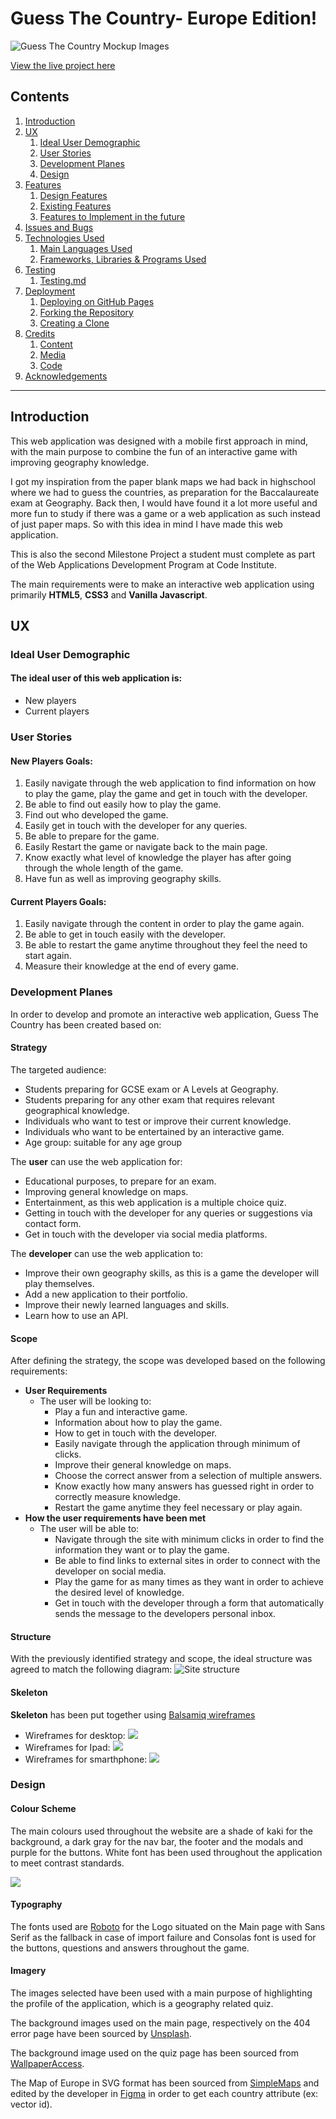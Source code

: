 # Guess The Country- Europe Edition!

![Guess The Country Mockup Images](/assets/images/mockup.PNG)

[View the live project here](https://cosminaserbanica.github.io/CI-MS2-GuessTheCountry/)

## Contents
1. [Introduction](#Introduction)
2. [UX](#UX)
    1. [Ideal User Demographic](#Ideal-User-Demographic)
    2. [User Stories](#User-Stories)
    3. [Development Planes](#Development-Planes)
    4. [Design](#Design)
3. [Features](#Features)
    1. [Design Features](#Design-Features) 
    2. [Existing Features](#Existing-Features)
    3. [Features to Implement in the future](#Features-to-Implement-in-the-future)
4. [Issues and Bugs](#Issues-and-Bugs)
5. [Technologies Used](#Technologies-Used)
     1. [Main Languages Used](#Main-Languages-Used)
     2. [Frameworks, Libraries & Programs Used](#Frameworks,-Libraries-&-Programs-Used)
6. [Testing](#Testing)
     1. [Testing.md](testing.md)
7. [Deployment](#Deployment)
     1. [Deploying on GitHub Pages](#Deploying-on-GitHub-Pages)
     2. [Forking the Repository](#Forking-the-Repository)
     3. [Creating a Clone](#Creating-a-Clone)
8. [Credits](#Credits)
     1. [Content](#Content)
     2. [Media](#Media)
     3. [Code](#Code)
9. [Acknowledgements](#Acknowledgements)
***

## Introduction

This web application was designed with a mobile first approach in mind, with the main purpose to combine the fun of an interactive game with improving geography knowledge. 

I got my inspiration from the paper blank maps we had back in highschool where we had to guess the countries, as preparation for the Baccalaureate exam at Geography. Back then, I would have found it a lot more useful and more fun to study if there was a game or a web application as such instead of just paper maps. So with this idea in mind I have made this web application.

This is also the second Milestone Project a student must complete as part of the Web Applications Development Program at Code Institute.

The main requirements were to make an interactive web application using primarily **HTML5**, **CSS3** and **Vanilla Javascript**.

## UX 

### Ideal User Demographic
#### The ideal user of this web application is:
- New players
- Current players

### User Stories
#### New Players Goals:
1. Easily navigate through the web application to find information on how to play the game, play the game and get in touch with the developer.
2. Be able to find out easily how to play the game.
3. Find out who developed the game.
4. Easily get in touch with the developer for any queries.
5. Be able to prepare for the game.
6. Easily Restart the game or navigate back to the main page.
7. Know exactly what level of knowledge the player has after going through the whole length of the game.
8. Have fun as well as improving geography skills.
#### Current Players Goals:
1. Easily navigate through the content in order to play the game again.
2. Be able to get in touch easily with the developer.
3. Be able to restart the game anytime throughout they feel the need to start again.
4. Measure their knowledge at the end of every game.

### Development Planes
In order to develop and promote an interactive web application, Guess The Country has been created based on:
#### Strategy
The targeted audience:
- Students preparing for GCSE exam or A Levels at Geography.
- Students preparing for any other exam that requires relevant geographical knowledge.
- Individuals who want to test or improve their current knowledge.
- Individuals who want to be entertained by an interactive game.
- Age group: suitable for any age group

The **user** can use the web application for:
- Educational purposes, to prepare for an exam.
- Improving general knowledge on maps.
- Entertainment, as this web application is a multiple choice quiz.
- Getting in touch with the developer for any queries or suggestions via contact form.
- Get in touch with the developer via social media platforms.

The **developer** can use the web application to:
- Improve their own geography skills, as this is a game the developer will play themselves.
- Add a new application to their portfolio.
- Improve their newly learned languages and skills.
- Learn how to use an API.

#### Scope
After defining the strategy, the scope was developed based on the following requirements:
- **User Requirements**
     - The user will be looking to:
          - Play a fun and interactive game.
          - Information about how to play the game.
          - How to get in touch with the developer.
          - Easily navigate through the application through minimum of clicks.
          - Improve their general knowledge on maps.
          - Choose the correct answer from a selection of multiple answers.
          - Know exactly how many answers has guessed right in order to correctly measure knowledge.
          - Restart the game anytime they feel necessary or play again.
- **How the user requirements have been met**
     - The user will be able to:
          - Navigate through the site with minimum clicks in order to find the information they want or to play the game.
          - Be able to find links to external sites in order to connect with the developer on social media.
          - Play the game for as many times as they want in order to achieve the desired level of knowledge.
          - Get in touch with the developer through a form that automatically sends the message to the developers personal inbox.

#### Structure
With the previously identified strategy and scope, the ideal structure was agreed to match the following diagram:
![Site structure](assets/images/structure.PNG)

#### Skeleton
**Skeleton** has been put together using [Balsamiq wireframes](https://balsamiq.com/ "Link to Balsamiq wireframes")
- Wireframes for desktop: 
![](assets/images/desktop.PNG)
- Wireframes for Ipad:
![](assets/images/ipad.PNG)
- Wireframes for smarthphone:
![](assets/images/smartphone.PNG) 

### Design

#### Colour Scheme
The main colours used throughout the website are a shade of kaki for the background, a dark gray for the nav bar, the footer and the modals and purple for the buttons. White font has been used throughout the application to meet contrast standards. 

![](assets/images/colors.PNG)

#### Typography
The fonts used are [Roboto](https://fonts.google.com/specimen/Roboto "Link to Roboto Google Font") for the Logo situated on the Main page with Sans Serif as the fallback in case of import failure and Consolas font is used for the buttons, questions and answers throughout the game.


#### Imagery
The images selected have been used with a main purpose of highlighting the profile of the application, which is a geography related quiz.

The background images used on the main page, respectively on the 404 error page have been sourced by [Unsplash](https://unsplash.com/ "Link to https://unsplash.com/").

The background image used on the quiz page has been sourced from [WallpaperAccess](https://wallpaperaccess.com/ "Link to https://www.wallpaperaccess.com").

The Map of Europe in SVG format has been sourced from [SimpleMaps](https://https://simplemaps.com/ "Link to https://www.simplemaps.com") and edited by the developer in [Figma](https://https://figma.com/ "Link to https://www.figma.com") in order to get each country attribute (ex: vector id).